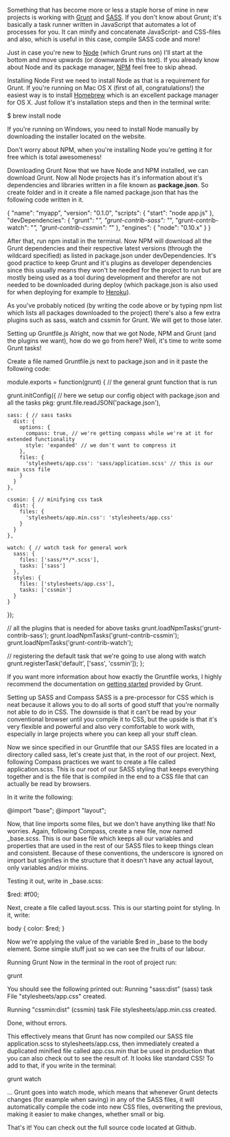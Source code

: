 Something that has become more or less a staple horse of mine in new projects is working with [Grunt](http://gruntjs.com/) and [SASS](http://sass-lang.com/). If you don't know about Grunt; it's basically a task runner written in JavaScript that automates a lot of processes for you. It can minify and concatenate JavaScript- and CSS-files and also, which is useful in this case, compile SASS code and more!

Just in case you're new to [Node](http://nodejs.org/) (which Grunt runs on) I'll start at the bottom and move upwards (or downwards in this text). If you already know about Node and its package manager, [NPM](https://npmjs.org/) feel free to skip ahead.

Installing Node
First we need to install Node as that is a requirement for Grunt. If you're running on Mac OS X (first of all, congratulations!) the easiest way is to install [Homebrew](http://brew.sh/) which is an excellent package manager for OS X. Just follow it's installation steps and then in the terminal write:

$ brew install node

If you're running on Windows, you need to install Node manually by downloading the installer located on the website.

Don't worry about NPM, when you're installing Node you're getting it for free which is total awesomeness!

Downloading Grunt
Now that we have Node and NPM installed, we can download Grunt. Now all Node projects has it's information about it's dependencies and libraries written in a file known as **package.json**.  So create folder and in it create a file named package.json that has the following code written in it.

{
  "name": "myapp",
  "version": "0.1.0",
  "scripts": {
    "start": "node app.js"
  },
  "devDependencies": {
    "grunt": "*",
    "grunt-contrib-sass": "*",
    "grunt-contrib-watch": "*",
    "grunt-contrib-cssmin": "*"
  },
  "engines": {
    "node": "0.10.x"
  }
}

After that, run npm install in the terminal. Now NPM will download all the Grunt dependencies and their respective latest versions (through the wildcard specified) as listed in package.json under devDependencies. It's good practice to keep Grunt and it's plugins as developer dependencies since this usually means they won't be needed for the project to run but are mostly being used as a tool during development and therefor are not needed to be downloaded during deploy (which package.json is also used for when deploying for example to [Heroku](https://www.heroku.com/)).

As you've probably noticed (by writing the code above or by typing npm list which lists all packages downloaded to the project) there's also a few extra plugins such as sass, watch and cssmin for Grunt. We will get to those later.

Setting up Gruntfile.js
Alright, now that we got Node, NPM and Grunt (and the plugins we want), how do we go from here? Well, it's time to write some Grunt tasks!

Create a file named Gruntfile.js next to package.json and in it paste the following code:

module.exports = function(grunt) { // the general grunt function that is run

  grunt.initConfig({ // here we setup our config object with package.json and all the tasks
    pkg: grunt.file.readJSON('package.json'),

    sass: { // sass tasks
      dist: {
        options: {
          compass: true, // we're getting compass while we're at it for extended functionality
          style: 'expanded' // we don't want to compress it
        },
        files: {
          'stylesheets/app.css': 'sass/application.scss' // this is our main scss file
        }
      }
    },

    cssmin: { // minifying css task
      dist: {
        files: {
          'stylesheets/app.min.css': 'stylesheets/app.css'
        }
      }
    },

    watch: { // watch task for general work
      sass: {
        files: ['sass/**/*.scss'],
        tasks: ['sass']
      },
      styles: {
        files: ['stylesheets/app.css'],
        tasks: ['cssmin']
      }
    }
  });

  // all the plugins that is needed for above tasks
  grunt.loadNpmTasks('grunt-contrib-sass');
  grunt.loadNpmTasks('grunt-contrib-cssmin');
  grunt.loadNpmTasks('grunt-contrib-watch');

  // registering the default task that we're going to use along with watch
  grunt.registerTask('default', ['sass', 'cssmin']);
};

If you want more information about how exactly the Gruntfile works, I highly recommend the documentation on [getting started](http://gruntjs.com/getting-started) provided by Grunt.

Setting up SASS and Compass
SASS is a pre-processor for CSS which is neat because it allows you to do all sorts of good stuff that you're normally not able to do in CSS. The downside is that it can't be read by your conventional browser until you compile it to CSS, but the upside is that it's very flexible and powerful and also very comfortable to work with, especially in large projects where you can keep all your stuff clean.

Now we since specified in our Gruntfile that our SASS files are located in a directory called sass, let's create just that, in the root of our project. Next, following Compass practices we want to create a file called application.scss. This is our root of our SASS styling that keeps everything together and is the file that is compiled in the end to a CSS file that can actually be read by browsers.

In it write the following:

@import "base";
@import "layout";

Now, that line imports some files, but we don't have anything like that! No worries. Again, following Compass, create a new file, now named _base.scss. This is our base file which keeps all our variables and properties that are used in the rest of our SASS files to keep things clean and consistent. Because of these conventions, the underscore is ignored on import but signifies in the structure that it doesn't have any actual layout, only variables and/or mixins.

Testing it out, write in _base.scss:

$red: #f00;

Next, create a file called layout.scss. This is our starting point for styling. In it, write:

body {
  color: $red;
}

Now we're applying the value of the variable $red in _base to the body element. Some simple stuff just so we can see the fruits of our labour.

Running Grunt
Now in the terminal in the root of project run:

grunt

You should see the following printed out:
Running "sass:dist" (sass) task
File "stylesheets/app.css" created.

Running "cssmin:dist" (cssmin) task
File stylesheets/app.min.css created.

Done, without errors.

This effectively means that Grunt has now compiled our SASS file application.scss to stylesheets/app.css, then immediately created a duplicated minified file called app.css.min that be used in production that you can also check out to see the result of. It looks like standard CSS! To add to that, if you write in the terminal:

grunt watch

... Grunt goes into watch mode, which means that whenever Grunt detects changes (for example when saving) in any of the SASS files, it will automatically compile the code into new CSS files, overwriting the previous, making it easier to make changes, whether small or big.

That's it!
You can check out the full source code located at Github.
